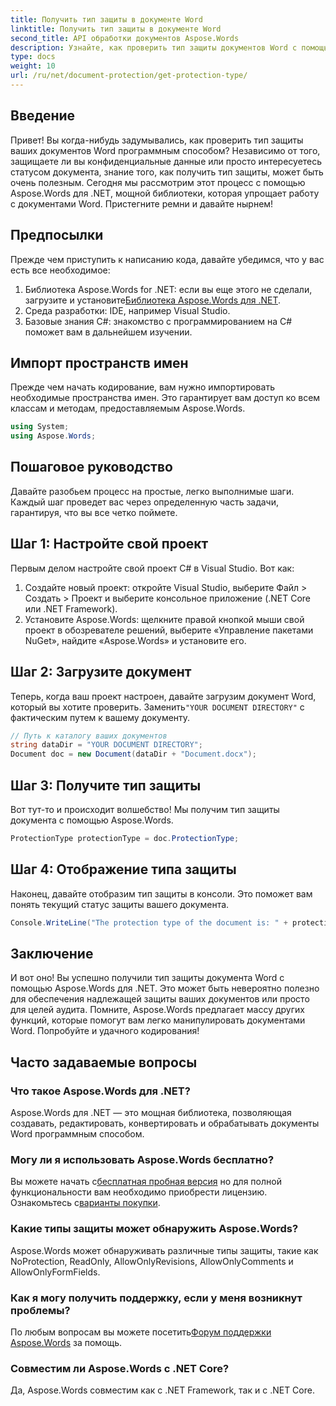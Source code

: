 ```yaml
---
title: Получить тип защиты в документе Word
linktitle: Получить тип защиты в документе Word
second_title: API обработки документов Aspose.Words
description: Узнайте, как проверить тип защиты документов Word с помощью Aspose.Words для .NET. Пошаговое руководство, примеры кода и часто задаваемые вопросы включены.
type: docs
weight: 10
url: /ru/net/document-protection/get-protection-type/
---
```

## Введение

Привет! Вы когда-нибудь задумывались, как проверить тип защиты ваших документов Word программным способом? Независимо от того, защищаете ли вы конфиденциальные данные или просто интересуетесь статусом документа, знание того, как получить тип защиты, может быть очень полезным. Сегодня мы рассмотрим этот процесс с помощью Aspose.Words для .NET, мощной библиотеки, которая упрощает работу с документами Word. Пристегните ремни и давайте нырнем!

## Предпосылки

Прежде чем приступить к написанию кода, давайте убедимся, что у вас есть все необходимое:

1. Библиотека Aspose.Words for .NET: если вы еще этого не сделали, загрузите и установите[Библиотека Aspose.Words для .NET](https://releases.aspose.com/words/net/).
2. Среда разработки: IDE, например Visual Studio.
3. Базовые знания C#: знакомство с программированием на C# поможет вам в дальнейшем изучении.

## Импорт пространств имен

Прежде чем начать кодирование, вам нужно импортировать необходимые пространства имен. Это гарантирует вам доступ ко всем классам и методам, предоставляемым Aspose.Words.

```csharp
using System;
using Aspose.Words;
```

## Пошаговое руководство

Давайте разобьем процесс на простые, легко выполнимые шаги. Каждый шаг проведет вас через определенную часть задачи, гарантируя, что вы все четко поймете.

## Шаг 1: Настройте свой проект

Первым делом настройте свой проект C# в Visual Studio. Вот как:

1. Создайте новый проект: откройте Visual Studio, выберите Файл > Создать > Проект и выберите консольное приложение (.NET Core или .NET Framework).
2. Установите Aspose.Words: щелкните правой кнопкой мыши свой проект в обозревателе решений, выберите «Управление пакетами NuGet», найдите «Aspose.Words» и установите его.

## Шаг 2: Загрузите документ

Теперь, когда ваш проект настроен, давайте загрузим документ Word, который вы хотите проверить. Заменить`"YOUR DOCUMENT DIRECTORY"` с фактическим путем к вашему документу.

```csharp
// Путь к каталогу ваших документов
string dataDir = "YOUR DOCUMENT DIRECTORY";
Document doc = new Document(dataDir + "Document.docx");
```

## Шаг 3: Получите тип защиты

Вот тут-то и происходит волшебство! Мы получим тип защиты документа с помощью Aspose.Words.

```csharp
ProtectionType protectionType = doc.ProtectionType;
```

## Шаг 4: Отображение типа защиты

Наконец, давайте отобразим тип защиты в консоли. Это поможет вам понять текущий статус защиты вашего документа.

```csharp
Console.WriteLine("The protection type of the document is: " + protectionType);
```

## Заключение

И вот оно! Вы успешно получили тип защиты документа Word с помощью Aspose.Words для .NET. Это может быть невероятно полезно для обеспечения надлежащей защиты ваших документов или просто для целей аудита. Помните, Aspose.Words предлагает массу других функций, которые помогут вам легко манипулировать документами Word. Попробуйте и удачного кодирования!

## Часто задаваемые вопросы

### Что такое Aspose.Words для .NET?
Aspose.Words для .NET — это мощная библиотека, позволяющая создавать, редактировать, конвертировать и обрабатывать документы Word программным способом.

### Могу ли я использовать Aspose.Words бесплатно?
 Вы можете начать с[бесплатная пробная версия](https://releases.aspose.com/) но для полной функциональности вам необходимо приобрести лицензию. Ознакомьтесь с[варианты покупки](https://purchase.aspose.com/buy).

### Какие типы защиты может обнаружить Aspose.Words?
Aspose.Words может обнаруживать различные типы защиты, такие как NoProtection, ReadOnly, AllowOnlyRevisions, AllowOnlyComments и AllowOnlyFormFields.

### Как я могу получить поддержку, если у меня возникнут проблемы?
 По любым вопросам вы можете посетить[Форум поддержки Aspose.Words](https://forum.aspose.com/c/words/8) за помощь.

### Совместим ли Aspose.Words с .NET Core?
Да, Aspose.Words совместим как с .NET Framework, так и с .NET Core.